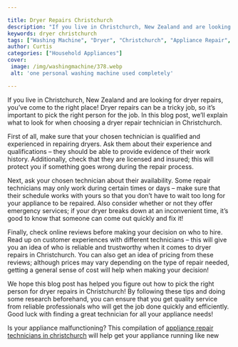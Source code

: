 ```yaml
---

title: Dryer Repairs Christchurch
description: "If you live in Christchurch, New Zealand and are looking for dryer repairs, you’ve come to the right place! Dryer repairs can be a...keep reading to learn"
keywords: dryer christchurch
tags: ["Washing Machine", "Dryer", "Christchurch", "Appliance Repair", "Laundry Appliances"]
author: Curtis
categories: ["Household Appliances"]
cover: 
 image: /img/washingmachine/378.webp
 alt: 'one personal washing machine used completely'

---
```


If you live in Christchurch, New Zealand and are looking for dryer repairs, you’ve come to the right place! Dryer repairs can be a tricky job, so it’s important to pick the right person for the job. In this blog post, we’ll explain what to look for when choosing a dryer repair technician in Christchurch.

First of all, make sure that your chosen technician is qualified and experienced in repairing dryers. Ask them about their experience and qualifications – they should be able to provide evidence of their work history. Additionally, check that they are licensed and insured; this will protect you if something goes wrong during the repair process.

Next, ask your chosen technician about their availability. Some repair technicians may only work during certain times or days – make sure that their schedule works with yours so that you don’t have to wait too long for your appliance to be repaired. Also consider whether or not they offer emergency services; if your dryer breaks down at an inconvenient time, it’s good to know that someone can come out quickly and fix it!

Finally, check online reviews before making your decision on who to hire. Read up on customer experiences with different technicians – this will give you an idea of who is reliable and trustworthy when it comes to dryer repairs in Christchurch. You can also get an idea of pricing from these reviews; although prices may vary depending on the type of repair needed, getting a general sense of cost will help when making your decision! 

We hope this blog post has helped you figure out how to pick the right person for dryer repairs in Christchurch! By following these tips and doing some research beforehand, you can ensure that you get quality service from reliable professionals who will get the job done quickly and efficiently. Good luck with finding a great technician for all your appliance needs!

Is your appliance malfunctioning? This compilation of <a href="/pages/appliance-repair-technicians/new-zealand/christchurch/">appliance repair technicians in christchurch</a> will help get your appliance running like new